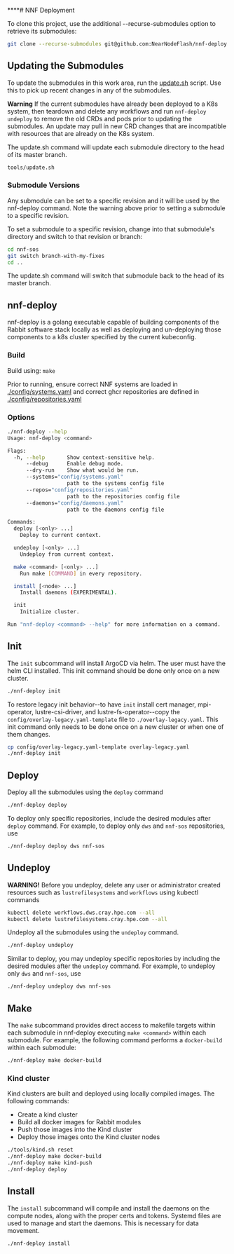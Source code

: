 ****# NNF Deployment

To clone this project, use the additional --recurse-submodules option to retrieve its submodules:

```bash
git clone --recurse-submodules git@github.com:NearNodeFlash/nnf-deploy
```

## Updating the Submodules

To update the submodules in this work area, run the [update.sh](tools/update.sh) script.  Use this to pick up recent changes in any of the submodules.

**Warning** If the current submodules have already been deployed to a K8s system, then teardown and delete any workflows and run `nnf-deploy undeploy` to remove the old CRDs and pods prior to updating the submodules.  An update may pull in new CRD changes that are incompatible with resources that are already on the K8s system.

The update.sh command will update each submodule directory to the head of its master branch.

```bash
tools/update.sh
```

### Submodule Versions

Any submodule can be set to a specific revision and it will be used by the nnf-deploy command.  Note the warning above prior to setting a submodule to a specific revision.

To set a submodule to a specific revision, change into that submodule's directory and switch to that revision or branch:

```bash
cd nnf-sos
git switch branch-with-my-fixes
cd ..
```

The update.sh command will switch that submodule back to the head of its master branch.

## nnf-deploy

nnf-deploy is a golang executable capable of building components of the Rabbit software stack locally as well as deploying and un-deploying those components to a k8s cluster specified by the current kubeconfig.

### Build

Build using: `make`

Prior to running, ensure correct NNF systems are loaded in [./config/systems.yaml](./config/systems.yaml) and correct ghcr repositories are defined in [./config/repositories.yaml](./config/repositories.yaml)

### Options

```bash
./nnf-deploy --help
Usage: nnf-deploy <command>

Flags:
  -h, --help       Show context-sensitive help.
      --debug      Enable debug mode.
      --dry-run    Show what would be run.
      --systems="config/systems.yaml"
                   path to the systems config file
      --repos="config/repositories.yaml"
                   path to the repositories config file
      --daemons="config/daemons.yaml"
                   path to the daemons config file

Commands:
  deploy [<only> ...]
    Deploy to current context.

  undeploy [<only> ...]
    Undeploy from current context.

  make <command> [<only> ...]
    Run make [COMMAND] in every repository.

  install [<node> ...]
    Install daemons (EXPERIMENTAL).

  init
    Initialize cluster.

Run "nnf-deploy <command> --help" for more information on a command.
```

## Init

The `init` subcommand will install ArgoCD via helm. The user must have the helm
CLI installed. This init command should be done only once on a new cluster.

```bash
./nnf-deploy init
```

To restore legacy init behavior--to have `init` install cert manager,
mpi-operator, lustre-csi-driver, and lustre-fs-operator--copy the
`config/overlay-legacy.yaml-template` file to `./overlay-legacy.yaml`. This init
command only needs to be done once on a new cluster or when one of them
changes.

```bash
cp config/overlay-legacy.yaml-template overlay-legacy.yaml
./nnf-deploy init
```

## Deploy

Deploy all the submodules using the `deploy` command

```bash
./nnf-deploy deploy
```

To deploy only specific repositories, include the desired modules after `deploy` command. For example, to deploy only `dws` and `nnf-sos` repositories, use
```bash
./nnf-deploy deploy dws nnf-sos
```

## Undeploy

**WARNING!** Before you undeploy, delete any user or administrator created resources such as `lustrefilesystems` and `workflows` using kubectl commands

```bash
kubectl delete workflows.dws.cray.hpe.com --all
kubectl delete lustrefilesystems.cray.hpe.com --all
```

Undeploy all the submodules using the `undeploy` command.

```bash
./nnf-deploy undeploy
```

Similar to deploy, you may undeploy specific repositories by including the desired modules after the `undeploy` command. For example, to undeploy only `dws` and `nnf-sos`, use

```bash
./nnf-deploy undeploy dws nnf-sos
```

## Make

The `make` subcommand provides direct access to makefile targets within each submodule in nnf-deploy executing `make <command>` within each submodule. For example, the following command performs a `docker-build` within each submodule:

```bash
./nnf-deploy make docker-build
```

### Kind cluster

Kind clusters are built and deployed using locally compiled images. The following commands:

- Create a kind cluster
- Build all docker images for Rabbit modules
- Push those images into the Kind cluster
- Deploy those images onto the Kind cluster nodes

```bash
./tools/kind.sh reset
./nnf-deploy make docker-build
./nnf-deploy make kind-push
./nnf-deploy deploy
```

## Install

The `install` subcommand will compile and install the daemons on the compute nodes, along with the
proper certs and tokens. Systemd files are used to manage and start the daemons. This is necessary for data movement.

```bash
./nnf-deploy install
```

